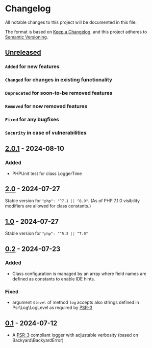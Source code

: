 # Changelog
All notable changes to this project will be documented in this file.

The format is based on [Keep a Changelog](https://keepachangelog.com/en/1.0.0/),
and this project adheres to [Semantic Versioning](https://semver.org/spec/v2.0.0.html).

## [Unreleased]
### `Added` for new features

### `Changed` for changes in existing functionality

### `Deprecated` for soon-to-be removed features

### `Removed` for now removed features

### `Fixed` for any bugfixes

### `Security` in case of vulnerabilities

## [2.0.1] - 2024-08-10
### Added
- PHPUnit test for class LoggerTime

## [2.0] - 2024-07-27
Stable version for `"php": "^7.1 || ^8.0"`. (As of PHP 7.1.0 visibility modifiers are allowed for class constants.)

## [1.0] - 2024-07-27
Stable version for `"php": "^5.3 || ^7.0"`

## [0.2] - 2024-07-23
### Added
- Class configuration is managed by an array where field names are defined as constants to enable IDE hints.

### Fixed
- argument `$level` of method `log` accepts also strings defined in Psr\Log\LogLevel as required by [PSR-3](https://www.php-fig.org/psr/psr-3/)

## [0.1] - 2024-07-12
- A [PSR-3](https://www.php-fig.org/psr/psr-3/) compliant logger with adjustable verbosity (based on Backyard\BackyardError)

[Unreleased]: https://github.com/WorkOfStan/seablast-logger/compare/v2.0.1...HEAD
[2.0.1]: https://github.com/WorkOfStan/seablast-logger/compare/v2.0...v2.0.1
[2.0]: https://github.com/WorkOfStan/seablast-logger/compare/v1.0...v2.0
[1.0]: https://github.com/WorkOfStan/seablast-logger/compare/v0.2...v1.0
[0.2]: https://github.com/WorkOfStan/seablast-logger/compare/v0.1...v0.2
[0.1]: https://github.com/WorkOfStan/seablast-logger/releases/tag/v0.1
